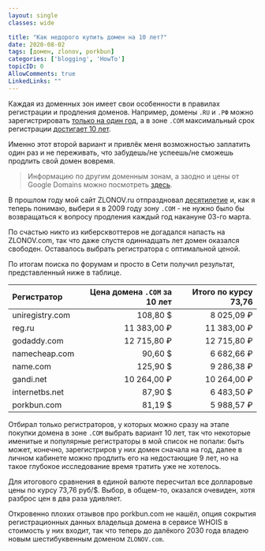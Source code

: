 ```yaml
---
layout: single
classes: wide

title: "Как недорого купить домен на 10 лет?"
date: 2020-08-02
tags: [домен, zlonov, porkbun]
categories: ['blogging', 'HowTo']
topicID: 0
AllowComments: true
LinkedLinks: ""
---
```

Каждая из доменных зон имеет свои особенности в правилах регистрации и продления доменов. Например, домены `.RU` и `.РФ` можно зарегистрировать [только на один год](https://www.reg.ru/support/domains/registraciya-domena/kakovy-pravila-registratsii-domennyh-imen-v-domenah-ru-i-rf), а в зоне `.COM` максимальный срок регистрации [достигает 10 лет](https://support.google.com/domains/answer/6283790).

Именно этот второй вариант и привлёк меня возможностью заплатить один раз и не переживать, что забудешь/не успеешь/не сможешь продлить свой домен вовремя.

> Информацию по другим доменным зонам, а заодно и цены от Google Domains можно посмотреть [здесь](https://support.google.com/domains/topic/6282397).

В прошлом году мой сайт ZLONOV.ru отпраздновал [десятилетие](/10-years-zlonov-ru/) и, как я теперь понимаю, выбери я в 2009 году зону `.COM` - не нужно было бы возвращаться к вопросу продления каждый год накануне 03-го марта.

По счастью никто из киберсквоттеров не догадался напасть на ZLONOV.com, так что даже спустя одиннадцать лет домен оказался свободен. Оставалось выбрать регистратора с оптимальной ценой.

По итогам поиска по форумам и просто в Сети получил результат, представленный ниже в таблице.

Регистратор | Цена домена  `.COM` за 10 лет | Итого по курсу 73,76
:--- | ---: | ---:
uniregistry.com | 108,80 $ | 8 025,09 ₽
reg.ru | 11 383,00 ₽ | 11 383,00 ₽
godaddy.com | 12 715,80 ₽ | 12 715,80 ₽
namecheap.com | 90,60 $ | 6 682,66 ₽
name.com | 125,90 $ | 9 286,38 ₽
gandi.net | 10 264,00 ₽ | 10 264,00 ₽
internetbs.net | 87,90 $ | 6 483,50 ₽
porkbun.com | 81,19 $ | 5 988,57 ₽

Отбирал только регистраторов, у которых можно сразу на этапе покупки домена в зоне `.COM` выбрать вариант 10 лет, так что некоторые именитые и популярные регистраторы в мой список не попали: быть может, конечно, зарегистриров у них домен сначала на год, далее в личном кабинете можно продлить его на недостающие 9 лет, но на такое глубокое исследование время тратить уже не хотелось.

Для итогового сравнения в единой валюте пересчитал все долларовые цены по курсу 73,76 руб/$. Выбор, в общем-то, оказался очевиден, хотя разброс цен в два раза удивляет.

Откровенно плохих отзывов про porkbun.com не нашёл, опция сокрытия регистрационных данных владельца домена в сервисе WHOIS в стоимость у них входит, так что теперь до далёкого 2030 года владею новым шестибуквенным доменом `ZLONOV.com`.
